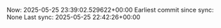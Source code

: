 Now: 2025-05-25 23:39:02.529622+00:00 Earliest commit since sync: None Last sync: 2025-05-25 22:42:26+00:00
